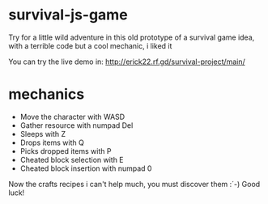 # survival-js-game
Try for a little wild adventure in this old prototype of a survival game idea, with a terrible code but a cool mechanic, i liked it

You can try the live demo in: http://erick22.rf.gd/survival-project/main/

# mechanics
- Move the character with WASD
- Gather resource with numpad Del
- Sleeps with Z
- Drops items with Q
- Picks dropped items with P
- Cheated block selection with E
- Cheated block insertion with numpad 0

Now the crafts recipes i can't help much, you must discover them :´-)
Good luck!
